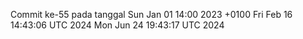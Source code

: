 Commit ke-55 pada tanggal Sun Jan 01 14:00 2023 +0100
Fri Feb 16 14:43:06 UTC 2024
Mon Jun 24 19:43:17 UTC 2024
